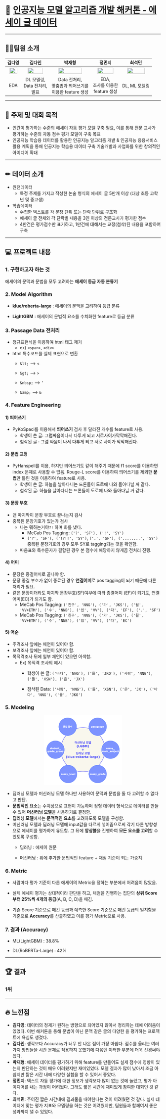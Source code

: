 # 🥇 [인공지능 모델 알고리즘 개발 해커톤 - 에세이 글 데이터](https://dataton.gabia.io/sub.php?code=6&mode=view&no=19&category=&page=1&search=&keyword=)

---
## 🙋‍♂️팀원 소개
|김다영|김다인|박재형|정민지|최석민|
| :---: | :---: | :---: | :---: | :---: | 
| <a href="https://github.com/keemdy" height="5" width="10" target="_blank"><img src="https://avatars.githubusercontent.com/u/68893924?v=4" width="80%" height="80%"> | <a href="https://github.com/danny980521" height="5" width="10" target="_blank"><img src="https://avatars.githubusercontent.com/u/77524474?v=4" width="80%" height="80%">| <a href="https://github.com/Jay-Ppark" height="5" width="10" target="_blank"><img src="https://avatars.githubusercontent.com/u/29303223?v=4" width="80%" height="80%">| <a href="https://github.com/minji-o-j" height="5" width="10" target="_blank"><img src="https://avatars.githubusercontent.com/u/45448731?v=4" width="80%" height="80%">| <a href="https://github.com/RockMiin" height="5" width="10" target="_blank"><img src="https://avatars.githubusercontent.com/u/52374789?v=4" width="80%" height="80%">|
|EDA|DL 모델링, <br>Data 전처리,<br> 발표|Data 전처리,<br> 맞춤법과 띄어쓰기를<br> 이용한 feature 생성|EDA,<br> 조사를 이용한<br> feature 생성|DL, ML 모델링| <!--***여기에 각자 역할 적어!-->

---
## 🎈 주제 및 대회 목적
- 인간이 평가하는 수준의 에세이 자동 평가 모델 구축 필요, 이를 통해 전문 교사가 평가하는 수준의 자동 점수 평가 모델이 구축 목표  
- 인공지능 학습용 데이터를 활용한 인공지능 알고리즘 개발 & 인공지능 응용서비스 활용 계획을 통해 인공지능 학습용 데이터 구축 기술개발과 사업화를 위한 창의적인 아이디어 확대  
  
---
## ✏ 데이터 소개  
* 원천데이터  
    * 특정 주제를 가지고 작성한 논술 형식의 에세이 글 5만개 이상 (대상 초등 고학년 및 중고생)  
* 학습데이터  
    * 수집한 텍스트를 각 문장 단위 또는 단락 단위로 구조화  
    * 에세이 글 전체와 각 단락별 내용을 3인 이상의 전문교사가 평가한 점수  
    * 4만건은 평가점수만 표기하고, 1만건에 대해서는 교정(첨삭)된 내용을 포함하여 구축  
    
---
## 💻 프로젝트 내용  
### 1. 구현하고자 하는 것  
에세이의 문맥과 문법을 모두 고려하는 **에세이 등급 자동 분류기**  



### 2. Model Algorithm  
* **klue/roberta-large** : 에세이의 문맥을 고려하여 등급 분류  

* **LightGBM** : 에세이의 문법적 요소를 수치화한 feature로 등급 분류  

  

### 3. Passage Data 전처리  
* 정규표현식을 이용하여 html 태그 제거  
    * ex) `<span>`, `<div>`  
* html 특수코드를 실제 표현으로 변환  
  * `&lt;` --> `<`
  
  * `&gt;` --> `>`
  
  * `&nbsp;` --> `‘`
  
  * `&amp;` --> `&`
  
    

### 4. Feature Engineering  
#### 1) 띄어쓰기  
* PyKoSpaci를 이용해서 **띄어쓰기** 검사 후 달라진 개수를 feature로 사용.  
    * 학생이 쓴 글: 그럼싸움이나서 다투게 되고 서로사이가막막해진다.  
    * 첨삭된 글 : 그럼 싸움이 나서 다투게 되고 서로 사이가 막막해진다.  

#### 2) 문법 교정  
* PyHanspell를 이용, 하지만 띄어쓰기도 같이 해주기 때문에 f1 score를 이용하면 index 문제로 사용할 수 없음. Rouge-L score를 이용하여 띄어쓰기를 제외한 **문법**만 틀린 것을 이용하여 feature로 사용.  
    * 학생이 쓴 글: 하늘을 날아다니는 드론들이 도로에 나와 돌아다닐 꺼 같다.  
    * 첨삭된 글: 하늘을 날아다니는 드론들이 도로에 나와 돌아다닐 거 같다.  

#### 3) 문장 부호
* 맨 마지막이 문장 부호로 끝나는지 검사
* 중복된 문장기호가 있는가 검사
    * 나는 뭐하는거야`?!` 하며 화를 냈다.
        * MeCab Pos Tagging: `('?', 'SF'), ('!', 'SY')`
        * `('?', 'SF'), ('!?!!', 'SY')`, `('.', 'SF'), ('........', 'SY')` 중복된 문장기호의 경우 모두 SY로 tagging되는 것을 확인함.
    * 따옴표와 특수문자가 결합된 경우 본 점수에 해당하지 않게끔 전처리 진행.
    
#### 4) 어미  
* 문장은 종결어미로 끝나야 함.
* 문장 종결 부호가 없이 종료된 경우 **연결어미**로 pos tagging이 되기 때문에 다른 처리가 필요.
* 같은 문장이더라도 마지막 문장부호(SF)여부에 따라 종결어미 (EF)이 되기도, 연결어미(EC)가 되기도 함.
    * MeCab Pos Tagging: `('친구', 'NNG'), ('가', 'JKS'), ('될', 'VV+ETM'), ('수', 'NNB'), ('있', 'VV'), ('다', 'EF'), ('.', 'SF')`
    * MeCab Pos Tagging: `('친구', 'NNG'), ('가', 'JKS'), ('될', 'VV+ETM'), ('수', 'NNB'), ('있', 'VV'), ('다', 'EC')`

#### 5) 어순  
* 주격조사 앞에는 체언이 있어야 함.
* 보격조사 앞에는 체언이 있어야 함.
* 목적격조사 뒤에 일부 체언이 있으면 어색함.
    * Ex) 목적격 조사의 예시
        * 학생이 쓴 글: `('바다', 'NNG'), ('를', 'JKO'), ('사람', 'NNG'), ('들', 'XSN'), ('은', 'JX')`
        
        * 첨삭된 Data: `('사람', 'NNG'), ('들', 'XSN'), ('은', 'JX'), ('바다', 'NNG'), ('를', 'JKO')`
        
          

### 5. Modeling

<div style="text-align : center;">
<img src="./images/2021-12-22-23-52-36.png" width="50%" height="50%"> 
</div>

* 딥러닝 모델과 머신러닝 모델 하나만 사용하여 문맥과 문법을 둘 다 고려할 수 없다고 판단.
* **문법적인 요소**는 수치상으로 표현이 가능하며 정형 데이터 형식으로 데이터를 만들 수 있어 **머신러닝 모델**을 사용하기로 결정함.
* **딥러닝 모델**에서는 **문맥적인 요소**를 고려하도록 모델을 구성함.
* 머신러닝 모델과 딥러닝 모델에 input값을 다르게 넣어줌으로써 각기 다른 방향성으로 에세이를 평가하게 유도함. 그 뒤에 **앙상블**을 진행하여 **모든 요소를 고려**할 수 있도록 구성함.
    * 딥러닝 : 에세이 원문
    
    * 머신러닝 : 위에 추가한 문법적인 feature + 채점 기준이 되는 가중치
    
      
    


### 6. Metric
* 사람마다 평가 기준이 다른 에세이의 Metric을 정하는 부분에서 어려움이 많았음.

* 실제 에세이 평가는 상대적이라 판단을 하고, 채점을 진행하는 집단의 **상위 Score부터 25%씩 4개의 등급**(A, B, C, D)을 매김.

* 기존 Score 기준으로 매긴 등급과 예측한 Score 기준으로 매긴 등급의 일치함을 기준으로 **Accuracy**를 산출하였고 이를 평가 Metric으로 사용.

  
### 7. 결과 (Accuracy)
* ML(LightGBM) : 38.8%

* DL(RoBERTa-Large) : 42%

  

---
## 🏆 결과
### 1위

---
## 🔥 느낀점
- **김다영**: 데이터의 정제가 원하는 방향으로 되어있지 않아서 정리하는 데에 어려움이 있었다. 이번 해커톤을 통해 문법이 아닌 문맥 같은 글의 다양한 을 평가하는 프로젝트에 욕심도 생겼다.
- **김다인**: 생각보다 Accuracy가 너무 안 나온 점이 가장 아쉽다. 점수를 올리는 여러가지 방법들을 시간 문제로 적용하지 못했기에 다음엔 이러한 부분에 더욱 신경써야겠다.
- **박재형**: 에세이 데이터를 평가하기 위해 feature를 만들어도 실제 점수에 영향이 있는지 판단하는 것이 매우 어려웠지만 재미있었다. 모델 결과가 많이 낮아서 조금 아쉽지만 짧은 시간 내에 다양한 실험을 할 수 있어서 좋았다.
- **정민지**: 텍스트 자동 평가에 대한 정보가 생각보다 많이 없는 것에 놀랐고, 평가 아이디어를 내는 과정이 어려웠다. 그래도 짧은 시간에 재미있게 참여한 대회인 것 같다.
- **최석민**: 주어진 짧은 시간내에 결과물을 내야한다는 것이 어려웠던 것 같다. 실제 데이터에 맞는 평가 지표와 모델링을 하는 것은 어려웠지만, 팀원들과 함께여서 좋은 성과까지 낼 수 있었다.
